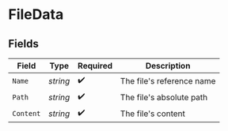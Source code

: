 # FileData


## Fields

| Field                     | Type                      | Required                  | Description               |
| ------------------------- | ------------------------- | ------------------------- | ------------------------- |
| `Name`                    | *string*                  | :heavy_check_mark:        | The file's reference name |
| `Path`                    | *string*                  | :heavy_check_mark:        | The file's absolute path  |
| `Content`                 | *string*                  | :heavy_check_mark:        | The file's content        |